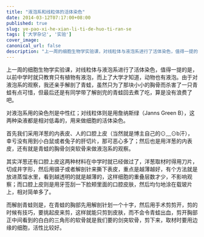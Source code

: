 ```yaml
---
title: "液泡系和线粒体的活体染色"
date: 2014-03-12T07:17:00+08:00
published: true
slug: ye-pao-xi-he-xian-li-ti-de-huo-ti-ran-se
tags: ['大学杂记', '实验']
cover_image: 
canonical_url: false
description: "上一周的细胞生物学实验课，对线粒体与液泡系进行了活体染色，值得一提的是，以前中学时就只教育只有植物有液泡，而上了大学才知道，动物也有液泡"
---
```




上一周的细胞生物学实验课，对线粒体与液泡系进行了活体染色，值得一提的是，以前中学时就只教育只有植物有液泡，而上了大学才知道，动物也有液泡。由于对液泡系的观察，我还亲手解剖了青蛙，虽然只为了那块小小的胸骨而杀害了一只青蛙有点可惜，但最后还是有同学带了解剖完的青蛙回去煮了吃，算是没有浪费了吧。

对液泡系用的染色剂是中性红；对线粒体则是用詹纳斯绿（Janns Green B），这两种染液都是相对低毒的，用来做细胞的活体染色。

首先我们采用洋葱的内表皮、人的口腔上皮（当然就是博主自己的⊙﹏⊙b汗），幸亏没有用到小白鼠或者兔子的肝切片，那可恶心多了；然后也是用洋葱的内表皮，还有就是青蛙的胸骨剑突软骨来做液泡系的观察。

其实洋葱还有口腔上皮这两种材料在中学时就已经做过了，洋葱取材时得用刀片，切成井字形，然后用镊子或者解剖针来撕下表皮，重点是越薄越好，有个方法就是放进蒸馏水里，看到越透明的就是越薄的，这样细胞的重叠层数才少，不影响观察；而口腔上皮则是用牙签刮一下脸颊里面的口腔皮肤，然后均匀地涂在载玻片上，相对简单多了。

而解剖青蛙则是，在青蛙的胸部先用解剖针划一个十字，然后用手术剪剪开，剪的时候有技巧，要挑起皮来剪，这样就能只剪到皮肤，而不会令青蛙出血，剪开胸部正中间看到的白白的三角形的软骨就是我们要的剑突软骨，剪下来，取材时要用边缘的细胞，活性比较好。